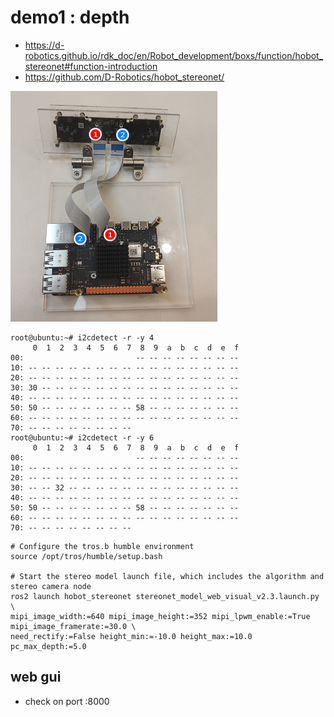 # demo1 : depth

* https://d-robotics.github.io/rdk_doc/en/Robot_development/boxs/function/hobot_stereonet#function-introduction
* https://github.com/D-Robotics/hobot_stereonet/

![alt text](image-2.png)


```
root@ubuntu:~# i2cdetect -r -y 4
     0  1  2  3  4  5  6  7  8  9  a  b  c  d  e  f
00:                         -- -- -- -- -- -- -- -- 
10: -- -- -- -- -- -- -- -- -- -- -- -- -- -- -- -- 
20: -- -- -- -- -- -- -- -- -- -- -- -- -- -- -- -- 
30: 30 -- -- -- -- -- -- -- -- -- -- -- -- -- -- -- 
40: -- -- -- -- -- -- -- -- -- -- -- -- -- -- -- -- 
50: 50 -- -- -- -- -- -- -- 58 -- -- -- -- -- -- -- 
60: -- -- -- -- -- -- -- -- -- -- -- -- -- -- -- -- 
70: -- -- -- -- -- -- -- --                         
root@ubuntu:~# i2cdetect -r -y 6
     0  1  2  3  4  5  6  7  8  9  a  b  c  d  e  f
00:                         -- -- -- -- -- -- -- -- 
10: -- -- -- -- -- -- -- -- -- -- -- -- -- -- -- -- 
20: -- -- -- -- -- -- -- -- -- -- -- -- -- -- -- -- 
30: -- -- 32 -- -- -- -- -- -- -- -- -- -- -- -- -- 
40: -- -- -- -- -- -- -- -- -- -- -- -- -- -- -- -- 
50: 50 -- -- -- -- -- -- -- 58 -- -- -- -- -- -- -- 
60: -- -- -- -- -- -- -- -- -- -- -- -- -- -- -- -- 
70: -- -- -- -- -- -- -- --   

```


```
# Configure the tros.b humble environment
source /opt/tros/humble/setup.bash

# Start the stereo model launch file, which includes the algorithm and stereo camera node
ros2 launch hobot_stereonet stereonet_model_web_visual_v2.3.launch.py \
mipi_image_width:=640 mipi_image_height:=352 mipi_lpwm_enable:=True mipi_image_framerate:=30.0 \
need_rectify:=False height_min:=-10.0 height_max:=10.0 pc_max_depth:=5.0

```

## web gui
* check on port :8000